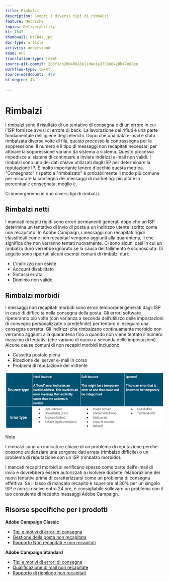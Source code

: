```yaml
---
title: Rimbalzi
description: Scopri i diversi tipi di rimbalzi.
feature: Metriche
topics: Deliverability
kt: 7047
thumbnail: kt7047.jpg
doc-type: article
activity: understand
team: ACS
translation-type: tm+mt
source-git-commit: 283f1cb2bb40818e11daa1a3753e8428b47e08ee
workflow-type: tm+mt
source-wordcount: '478'
ht-degree: 4%

---
```



# Rimbalzi

I rimbalzi sono il risultato di un tentativo di consegna e di un errore in cui l&#39;ISP fornisce avvisi di errore di back. La lavorazione dei rifiuti è una parte fondamentale dell&#39;igiene degli elenchi. Dopo che una data e-mail è stata rimbalzata diverse volte di fila, questo processo la contrassegna per la soppressione. Il numero e il tipo di messaggi non recapitati necessari per attivare la soppressione variano da sistema a sistema. Questo processo impedisce ai sistemi di continuare a inviare indirizzi e-mail non validi. I rimbalzi sono uno dei dati chiave utilizzati dagli ISP per determinare la reputazione IP. È molto importante tenere d&#39;occhio questa metrica. &quot;Consegnato&quot; rispetto a &quot;rimbalzato&quot; è probabilmente il modo più comune per misurare la consegna dei messaggi di marketing: più alta è la percentuale consegnata, meglio è.

Ci immergeremo in due diversi tipi di rimbalzi.

## Rimbalzi netti

I mancati recapiti rigidi sono errori permanenti generati dopo che un ISP determina un tentativo di invio di posta a un indirizzo utente iscritto come non recapitato. In Adobe Campaign, i messaggi non recapitati rigidi classificati come non recapitati vengono aggiunti alla quarantena, il che significa che non verranno tentati nuovamente. Ci sono alcuni casi in cui un rimbalzo duro verrebbe ignorato se la causa del fallimento è sconosciuta.
Di seguito sono riportati alcuni esempi comuni di rimbalzi duri:

* L&#39;indirizzo non esiste
* Account disabilitato
* Sintassi errata
* Dominio non valido

## Rimbalzi morbidi

I messaggi non recapitati morbidi sono errori temporanei generati dagli ISP in caso di difficoltà nella consegna della posta. Gli errori software ripeteranno più volte (con varianza a seconda dell’utilizzo delle impostazioni di consegna personalizzate o predefinite) per tentare di eseguire una consegna corretta. Gli indirizzi che rimbalzano continuamente morbido non verranno aggiunti alla quarantena fino a quando non viene tentato il numero massimo di tentativi (che variano di nuovo a seconda delle impostazioni). Alcune cause comuni di non recapiti morbidi includono:

* Cassetta postale piena
* Ricezione del server e-mail in corso
* Problemi di reputazione del mittente

![tipi di rimbalzo](../assets/bounce-types.png)

>[!NOTE]
>
>I rimbalzi sono un indicatore chiave di un problema di reputazione perché possono evidenziare una sorgente dati errata (rimbalzo difficile) o un problema di reputazione con un ISP (rimbalzo morbido).
>
>I mancati recapiti morbidi si verificano spesso come parte dell’e-mail di invio e dovrebbero essere autorizzati a risolvere durante l’elaborazione dei nuovi tentativi prima di caratterizzarsi come un problema di consegna effettiva. Se il tasso di mancato recapito è superiore al 30% per un singolo ISP e non si risolve entro 24 ore, è consigliabile sollevare un problema con il tuo consulente di recapito messaggi Adobe Campaign.

## Risorse specifiche per i prodotti

**Adobe Campaign Classic**

* [Tipi e motivi di errori di consegna](https://experienceleague.adobe.com/docs/campaign-classic/using/sending-messages/monitoring-deliveries/understanding-delivery-failures.html#delivery-failure-types-and-reasons)
* [Gestione della posta non recapitata](https://experienceleague.adobe.com/docs/campaign-classic/using/sending-messages/monitoring-deliveries/understanding-delivery-failures.html#bounce-mail-management)
* [Rapporto Non recapitati e non recapitati](https://experienceleague.adobe.com/docs/campaign-classic/using/reporting/reports-on-deliveries/global-reports.html#non-deliverables-and-bounces)

**Adobe Campaign Standard**

* [Tipi e motivi di errori di consegna](https://experienceleague.adobe.com/docs/campaign-standard/using/testing-and-sending/monitoring-messages/understanding-delivery-failures.html#delivery-failure-types-and-reasons)
* [Qualificazione di mail non recapitate](https://experienceleague.adobe.com/docs/campaign-standard/using/testing-and-sending/monitoring-messages/understanding-delivery-failures.html#bounce-mail-qualification)
* [Rapporto di riepilogo non recapitati](https://experienceleague.adobe.com/docs/campaign-standard/using/reporting/list-of-reports/bounce-summary.html?lang=en#reporting)
